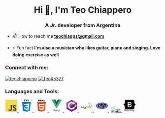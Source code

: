 <h1 align="center">Hi 👋, I'm Teo Chiappero</h1>
<h3 align="center">A Jr. developer from Argentina</h3>

- 📫 How to reach me **teochiapps@gmail.com**

- ⚡ Fun fact **I´m also a musician who likes guitar, piano and singing. Love doing exercise as well**

<h3 align="left">Connect with me:</h3>
<p align="left">
<a href="https://instagram.com/teochiappero" target="blank"><img align="center" src="https://raw.githubusercontent.com/rahuldkjain/github-profile-readme-generator/master/src/images/icons/Social/instagram.svg" alt="teochiappero" height="30" width="40" /></a>
<a href="https://discord.gg/Teo#5377" target="blank"><img align="center" src="https://raw.githubusercontent.com/rahuldkjain/github-profile-readme-generator/master/src/images/icons/Social/discord.svg" alt="Teo#5377" height="30" width="40" /></a>
</p>

<h3 align="left">Languages and Tools:</h3>

<p align="left""> 
   <a href="https://developer.mozilla.org/en-US/docs/Web/JavaScript" target="_blank" rel="noreferrer" style="padding-right: 5px; object-fit: contain"> 
  <img src="https://raw.githubusercontent.com/devicons/devicon/master/icons/javascript/javascript-original.svg" alt="javascript" width="40" height="40"/> 
  <a href="https://www.w3schools.com/css/" target="_blank" rel="noreferrer" style="padding-right: 5px; object-fit: contain"> 
  <img src="https://raw.githubusercontent.com/devicons/devicon/master/icons/css3/css3-original-wordmark.svg" alt="css3" width="40" height="40"/> </a> 
  <a href="https://www.w3.org/html/" target="_blank" rel="noreferrer" style="padding-right: 5px; object-fit: contain"> 
  <img src="https://raw.githubusercontent.com/devicons/devicon/master/icons/html5/html5-original-wordmark.svg" alt="html5" width="40" height="40"/> </a> 
  <a href="https://vuejs.org/" target="_blank" rel="noreferrer" style="padding-right: 5px; object-fit: contain"> 
  <img src="https://raw.githubusercontent.com/devicons/devicon/master/icons/vuejs/vuejs-original-wordmark.svg" alt="vuejs" width="40" height="40"/> </a> 
   <a href="https://www.w3schools.com/cs/" target="_blank" rel="noreferrer" style="padding-right: 5px; object-fit: contain"> 
  <img src="https://raw.githubusercontent.com/devicons/devicon/master/icons/csharp/csharp-original.svg" alt="csharp" width="40" height="40"/> </a> 
  </a> <a href="https://www.mysql.com/" target="_blank" rel="noreferrer" style="padding-right: 5px; object-fit: contain"> 
  <img src="https://raw.githubusercontent.com/devicons/devicon/master/icons/mysql/mysql-original-wordmark.svg" alt="mysql" width="40" height="40"/> </a> 
  <a href="https://www.php.net" target="_blank" rel="noreferrer" style="padding-right: 5px; object-fit: contain"> 
  <img src="https://raw.githubusercontent.com/devicons/devicon/master/icons/php/php-original.svg" alt="php" width="40" height="40"/> </a> 
  <a href="https://git-scm.com/" target="_blank" rel="noreferrer" style="padding-right: 5px; object-fit: contain"> 
  <img src="https://www.vectorlogo.zone/logos/git-scm/git-scm-icon.svg" alt="git" width="40" height="40"/> </a> 
 <a href="https://getbootstrap.com" target="_blank" rel="noreferrer" style="padding-right: 5px; object-fit: contain"> 
  <img src="https://raw.githubusercontent.com/devicons/devicon/master/icons/bootstrap/bootstrap-plain-wordmark.svg" alt="bootstrap" width="40" height="40"/> </a> 
</p>
